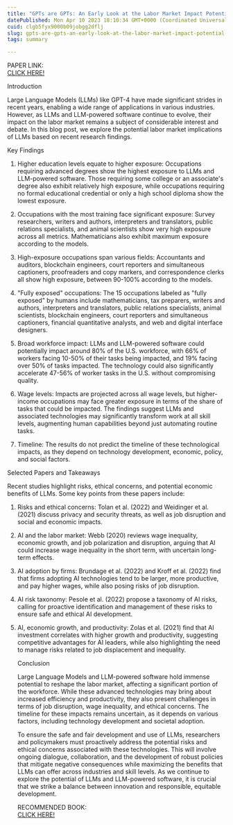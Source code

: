```yaml
---
title: "GPTs are GPTs: An Early Look at the Labor Market Impact Potential of Large Language Models"
datePublished: Mon Apr 10 2023 18:10:34 GMT+0000 (Coordinated Universal Time)
cuid: clgb5fyx9000b09jobgg2dflj
slug: gpts-are-gpts-an-early-look-at-the-labor-market-impact-potential-of-large-language-models
tags: summary

---
```


PAPER LINK:  
[CLICK HERE!](https://arxiv.org/pdf/2303.10130.pdf)

Introduction

Large Language Models (LLMs) like GPT-4 have made significant strides in recent years, enabling a wide range of applications in various industries. However, as LLMs and LLM-powered software continue to evolve, their impact on the labor market remains a subject of considerable interest and debate. In this blog post, we explore the potential labor market implications of LLMs based on recent research findings.

Key Findings

1. Higher education levels equate to higher exposure: Occupations requiring advanced degrees show the highest exposure to LLMs and LLM-powered software. Those requiring some college or an associate's degree also exhibit relatively high exposure, while occupations requiring no formal educational credential or only a high school diploma show the lowest exposure.
    
2. Occupations with the most training face significant exposure: Survey researchers, writers and authors, interpreters and translators, public relations specialists, and animal scientists show very high exposure across all metrics. Mathematicians also exhibit maximum exposure according to the models.
    
3. High-exposure occupations span various fields: Accountants and auditors, blockchain engineers, court reporters and simultaneous captioners, proofreaders and copy markers, and correspondence clerks all show high exposure, between 90-100% according to the models.
    
4. "Fully exposed" occupations: The 15 occupations labeled as "fully exposed" by humans include mathematicians, tax preparers, writers and authors, interpreters and translators, public relations specialists, animal scientists, blockchain engineers, court reporters and simultaneous captioners, financial quantitative analysts, and web and digital interface designers.
    
5. Broad workforce impact: LLMs and LLM-powered software could potentially impact around 80% of the U.S. workforce, with 66% of workers facing 10-50% of their tasks being impacted, and 19% facing over 50% of tasks impacted. The technology could also significantly accelerate 47-56% of worker tasks in the U.S. without compromising quality.
    
6. Wage levels: Impacts are projected across all wage levels, but higher-income occupations may face greater exposure in terms of the share of tasks that could be impacted. The findings suggest LLMs and associated technologies may significantly transform work at all skill levels, augmenting human capabilities beyond just automating routine tasks.
    
7. Timeline: The results do not predict the timeline of these technological impacts, as they depend on technology development, economic, policy, and social factors.
    

Selected Papers and Takeaways

Recent studies highlight risks, ethical concerns, and potential economic benefits of LLMs. Some key points from these papers include:

1. Risks and ethical concerns: Tolan et al. (2022) and Weidinger et al. (2021) discuss privacy and security threats, as well as job disruption and social and economic impacts.
    
2. AI and the labor market: Webb (2020) reviews wage inequality, economic growth, and job polarization and disruption, arguing that AI could increase wage inequality in the short term, with uncertain long-term effects.
    
3. AI adoption by firms: Brundage et al. (2022) and Kroff et al. (2022) find that firms adopting AI technologies tend to be larger, more productive, and pay higher wages, while also posing risks of job disruption.
    
4. AI risk taxonomy: Pesole et al. (2022) propose a taxonomy of AI risks, calling for proactive identification and management of these risks to ensure safe and ethical AI development.
    
5. AI, economic growth, and productivity: Zolas et al. (2021) find that AI investment correlates with higher growth and productivity, suggesting competitive advantages for AI leaders, while also highlighting the need to manage risks related to job displacement and inequality.
    
    Conclusion
    
    Large Language Models and LLM-powered software hold immense potential to reshape the labor market, affecting a significant portion of the workforce. While these advanced technologies may bring about increased efficiency and productivity, they also present challenges in terms of job disruption, wage inequality, and ethical concerns. The timeline for these impacts remains uncertain, as it depends on various factors, including technology development and societal adoption.
    
    To ensure the safe and fair development and use of LLMs, researchers and policymakers must proactively address the potential risks and ethical concerns associated with these technologies. This will involve ongoing dialogue, collaboration, and the development of robust policies that mitigate negative consequences while maximizing the benefits that LLMs can offer across industries and skill levels. As we continue to explore the potential of LLMs and LLM-powered software, it is crucial that we strike a balance between innovation and responsible, equitable development.
    
    RECOMMENDED BOOK:  
    [CLICK HERE!](http://amzn.to/416MJsm)